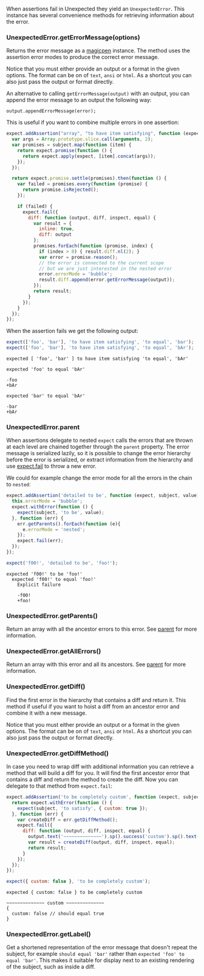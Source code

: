 When assertions fail in Unexpected they yield an
`UnexpectedError`. This instance has several convenience methods for
retrieving information about the error.

### UnexpectedError.getErrorMessage(options)

Returns the error message as a
[magicpen](https://github.com/sunesimonsen/magicpen) instance. The
method uses the assertion error modes to produce the correct
error message.

Notice that you must either provide an output or a format in the given
options. The format can be on of `text`, `ansi` or `html`. As a
shortcut you can also just pass the output or format directly.

An alternative to calling `getErrorMessage(output)` with an output,
you can append the error message to an output the following way:

```js#evaluate:false
output.appendErrorMessage(error);
```

This is useful if you want to combine multiple errors in one assertion:

```js
expect.addAssertion("array", "to have item satisfying", function (expect, subject) {
  var args = Array.prototype.slice.call(arguments, 2);
  var promises = subject.map(function (item) {
    return expect.promise(function () {
      return expect.apply(expect, [item].concat(args));
    });
  });

  return expect.promise.settle(promises).then(function () {
    var failed = promises.every(function (promise) {
      return promise.isRejected();
    });

    if (failed) {
      expect.fail({
        diff: function (output, diff, inspect, equal) {
          var result = {
            inline: true,
            diff: output
          };
          promises.forEach(function (promise, index) {
            if (index > 0) { result.diff.nl(2); }
            var error = promise.reason();
            // the error is connected to the current scope
            // but we are just interested in the nested error
            error.errorMode = 'bubble';
            result.diff.append(error.getErrorMessage(output));
          });
          return result;
        }
      });
    }
  });
});
```

When the assertion fails we get the following output:

```js
expect(['foo', 'bar'], 'to have item satisfying', 'to equal', 'bar');
expect(['foo', 'bar'], 'to have item satisfying', 'to equal', 'bAr');
```

```output
expected [ 'foo', 'bar' ] to have item satisfying 'to equal', 'bAr'

expected 'foo' to equal 'bAr'

-foo
+bAr

expected 'bar' to equal 'bAr'

-bar
+bAr
```

### UnexpectedError.parent

When assertions delegate to nested `expect` calls the errors that are
thrown at each level are chained together through the `parent`
property. The error message is serialized lazily, so it is possible to
change the error hierarchy before the error is serialized, or extract
information from the hierarchy and use [expect.fail](../fail/) to throw
a new error.

We could for example change the error mode for all the errors in the
chain to `nested`:

```js
expect.addAssertion('detailed to be', function (expect, subject, value) {
  this.errorMode = 'bubble';
  expect.withError(function () {
    expect(subject, 'to be', value);
  }, function (err) {
    err.getParents().forEach(function (e){
      e.errorMode = 'nested';
    });
    expect.fail(err);
  });
});

expect('f00!', 'detailed to be', 'foo!');
```

```output
expected 'f00!' to be 'foo!'
  expected 'f00!' to equal 'foo!'
    Explicit failure

    -f00!
    +foo!
```

### UnexpectedError.getParents()

Return an array with all the ancestor errors to this error. See
<a href="#unexpectederror-parent">parent</a> for more information.

### UnexpectedError.getAllErrors()

Return an array with this error and all its ancestors. See
<a href="#unexpectederror-parent">parent</a> for more information.

### UnexpectedError.getDiff()

Find the first error in the hierarchy that contains a diff and
return it. This method if useful if you want to hoist a diff from an
ancestor error and combine it with a new message.

Notice that you must either provide an output or a format in the given
options. The format can be on of `text`, `ansi` or `html`. As a
shortcut you can also just pass the output or format directly.

### UnexpectedError.getDiffMethod()

In case you need to wrap diff with additional information you can
retrieve a method that will build a diff for you. It will find the
first ancestor error that contains a diff and return the method to
create the diff. Now you can delegate to that method from
`expect.fail`:

```js
expect.addAssertion('to be completely custom', function (expect, subject) {
  return expect.withError(function () {
    expect(subject, 'to satisfy', { custom: true });
  }, function (err) {
    var createDiff = err.getDiffMethod();
    expect.fail({
      diff: function (output, diff, inspect, equal) {
        output.text('~~~~~~~~~~~~~~').sp().success('custom').sp().text('~~~~~~~~~~~~~~').nl();
        var result = createDiff(output, diff, inspect, equal);
        return result;
      }
    });
  });
});

expect({ custom: false }, 'to be completely custom');
```

```output
expected { custom: false } to be completely custom

~~~~~~~~~~~~~~ custom ~~~~~~~~~~~~~~
{
  custom: false // should equal true
}
```

### UnexpectedError.getLabel()

Get a shortened representation of the error message that doesn't
repeat the subject, for example `should equal 'bar'` rather than
`expected 'foo' to equal 'bar'`. This makes it suitable for display next
to an existing rendering of the subject, such as inside a diff.
